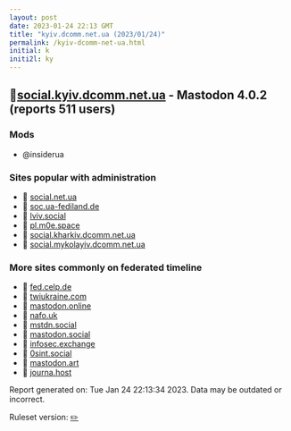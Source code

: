 ```yaml
---
layout: post
date: 2023-01-24 22:13 GMT
title: "kyiv.dcomm.net.ua (2023/01/24)"
permalink: /kyiv-dcomm-net-ua.html
initial: k
initi2l: ky
---
```


## 🐘[social.kyiv.dcomm.net.ua](https://social.kyiv.dcomm.net.ua) - Mastodon 4.0.2 (reports 511 users)

### Mods
 * @insiderua

### Sites popular with administration

* 🐘 [social.net.ua](/social-net-ua.html)
* 🐘 [soc.ua-fediland.de](/soc-ua-fediland-de.html)
* 🐘 [lviv.social](/lviv-social.html)
* 🐘 [pl.m0e.space](/pl-m0e-space.html)
* 🐘 [social.kharkiv.dcomm.net.ua](/social-kharkiv-dcomm-net-ua.html)
* 🐘 [social.mykolayiv.dcomm.net.ua](/social-mykolayiv-dcomm-net-ua.html)

### More sites commonly on federated timeline

* 🐘 [fed.celp.de](/fed-celp-de.html)
* 🐘 [twiukraine.com](/twiukraine-com.html)
* 🐘 [mastodon.online](/mastodon-online.html)
* 🐘 [nafo.uk](/nafo-uk.html)
* 🐘 [mstdn.social](/mstdn-social.html)
* 🐘 [mastodon.social](/mastodon-social.html)
* 🐘 [infosec.exchange](/infosec-exchange.html)
* 🐘 [0sint.social](/0sint-social.html)
* 🐘 [mastodon.art](/mastodon-art.html)
* 🐘 [journa.host](/journa-host.html)

Report generated on: Tue Jan 24 22:13:34 2023. Data may be outdated or incorrect.

Ruleset version: [✏️](/version-pencil)
